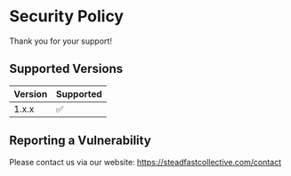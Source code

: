 # Security Policy

Thank you for your support!

## Supported Versions

| Version | Supported          |
| ------- | ------------------ |
| 1.x.x   | :white_check_mark: |

## Reporting a Vulnerability

Please contact us via our website: https://steadfastcollective.com/contact
